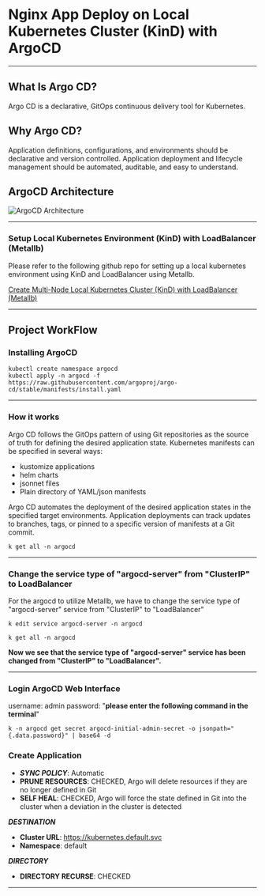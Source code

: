 # Nginx App Deploy on Local Kubernetes Cluster (KinD) with ArgoCD

---

## What Is Argo CD?

Argo CD is a declarative, GitOps continuous delivery tool for Kubernetes.

## Why Argo CD?

Application definitions, configurations, and environments should be declarative and version controlled. Application deployment and lifecycle management should be automated, auditable, and easy to understand.

## ArgoCD Architecture

![ArgoCD Architecture](https://argo-cd.readthedocs.io/en/stable/assets/argocd_architecture.png)

---

### Setup Local Kubernetes Environment (KinD) with LoadBalancer (Metallb)

Please refer to the following github repo for setting up a local kubernetes environment using KinD and LoadBalancer using Metallb.

[Create Multi-Node Local Kubernetes Cluster (KinD) with LoadBalancer (Metallb)](https://github.com/NaumanMunir9/Create-Multi-Node-Local-Kubernetes-Cluster--KinD--with-LoadBalancer--Metallb-)

---

## Project WorkFlow

### Installing ArgoCD

```shell
kubectl create namespace argocd
kubectl apply -n argocd -f https://raw.githubusercontent.com/argoproj/argo-cd/stable/manifests/install.yaml
```

---

### How it works

Argo CD follows the GitOps pattern of using Git repositories as the source of truth for defining the desired application state. Kubernetes manifests can be specified in several ways:

- kustomize applications
- helm charts
- jsonnet files
- Plain directory of YAML/json manifests

Argo CD automates the deployment of the desired application states in the specified target environments. Application deployments can track updates to branches, tags, or pinned to a specific version of manifests at a Git commit.

```shell
k get all -n argocd
```

---

### Change the service type of "argocd-server" from "ClusterIP" to LoadBalancer

For the argocd to utilize Metallb, we have to change the service type of "argocd-server" service from "ClusterIP" to "LoadBalancer"

```shell
k edit service argocd-server -n argocd
```

```shell
k get all -n argocd
```

**Now we see that the service type of "argocd-server" service has been changed from "ClusterIP" to "LoadBalancer".**

---

### Login ArgoCD Web Interface

username: admin
password: "**please enter the following command in the terminal**"

```shell
k -n argocd get secret argocd-initial-admin-secret -o jsonpath="{.data.password}" | base64 -d
```

### Create Application

- ***SYNC POLICY***: Automatic
- **PRUNE RESOURCES**: CHECKED, Argo will delete resources if they are no longer defined in Git
- **SELF HEAL**: CHECKED, Argo will force the state defined in Git into the cluster when a deviation in the cluster is detected

***DESTINATION***

- **Cluster URL**: https://kubernetes.default.svc
- **Namespace**: default

***DIRECTORY***

- **DIRECTORY RECURSE**: CHECKED

---
